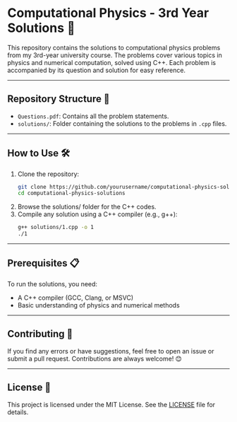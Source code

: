 # Computational Physics - 3rd Year Solutions 🚀

This repository contains the solutions to computational physics problems from my 3rd-year university course. The problems cover various topics in physics and numerical computation, solved using C++. Each problem is accompanied by its question and solution for easy reference.

---

## Repository Structure 📂

- `Questions.pdf`: Contains all the problem statements.
- `solutions/`: Folder containing the solutions to the problems in `.cpp` files.

---

## How to Use 🛠️

1. Clone the repository:
   ```bash
   git clone https://github.com/yourusername/computational-physics-solutions.git
   cd computational-physics-solutions
2.	Browse the solutions/ folder for the C++ codes.
3.	Compile any solution using a C++ compiler (e.g., g++):
    ```bash
    g++ solutions/1.cpp -o 1
    ./1


---


## Prerequisites 📋

To run the solutions, you need:
- A C++ compiler (GCC, Clang, or MSVC)
- Basic understanding of physics and numerical methods


---


## Contributing 🤝

If you find any errors or have suggestions, feel free to open an issue or submit a pull request. Contributions are always welcome! 😊


---


## License 📜

This project is licensed under the MIT License. See the [LICENSE](https://github.com/Durjay-Dhali/3rd-year-computational-physics?tab=License-1-ov-file) file for details.
